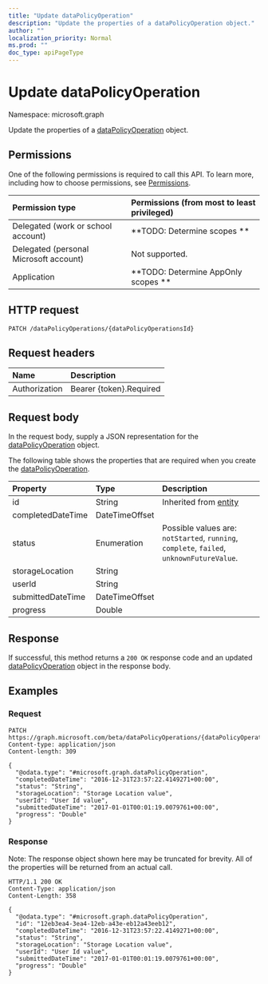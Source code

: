 ```yaml
---
title: "Update dataPolicyOperation"
description: "Update the properties of a dataPolicyOperation object."
author: ""
localization_priority: Normal
ms.prod: ""
doc_type: apiPageType
---
```


# Update dataPolicyOperation

Namespace: microsoft.graph

Update the properties of a [dataPolicyOperation](../resources/datapolicyoperation.md) object.

## Permissions
One of the following permissions is required to call this API. To learn more, including how to choose permissions, see [Permissions](/concepts/permissions-reference.md).

|Permission type|Permissions (from most to least privileged)|
|:---|:---|
|Delegated (work or school account)|**TODO: Determine scopes **|
|Delegated (personal Microsoft account)|Not supported.|
|Application|**TODO: Determine AppOnly scopes **|

## HTTP request
<!-- {
  "blockType": "ignored"
}
-->
``` http
PATCH /dataPolicyOperations/{dataPolicyOperationsId}
```

## Request headers
|Name|Description|
|:---|:---|
|Authorization|Bearer {token}.Required|

## Request body
In the request body, supply a JSON representation for the [dataPolicyOperation](../resources/datapolicyoperation.md) object.

The following table shows the properties that are required when you create the [dataPolicyOperation](../resources/datapolicyoperation.md).

|Property|Type|Description|
|:---|:---|:---|
|id|String| Inherited from [entity](../resources/entity.md)|
|completedDateTime|DateTimeOffset||
|status|Enumeration| Possible values are: `notStarted`, `running`, `complete`, `failed`, `unknownFutureValue`.|
|storageLocation|String||
|userId|String||
|submittedDateTime|DateTimeOffset||
|progress|Double||



## Response
If successful, this method returns a `200 OK` response code and an updated [dataPolicyOperation](../resources/datapolicyoperation.md) object in the response body.

## Examples

### Request
<!-- {
  "blockType": "request",
  "name": "update_datapolicyoperation"
}
-->
``` http
PATCH https://graph.microsoft.com/beta/dataPolicyOperations/{dataPolicyOperationsId}
Content-type: application/json
Content-length: 309

{
  "@odata.type": "#microsoft.graph.dataPolicyOperation",
  "completedDateTime": "2016-12-31T23:57:22.4149271+00:00",
  "status": "String",
  "storageLocation": "Storage Location value",
  "userId": "User Id value",
  "submittedDateTime": "2017-01-01T00:01:19.0079761+00:00",
  "progress": "Double"
}
```

### Response
Note: The response object shown here may be truncated for brevity. All of the properties will be returned from an actual call.
<!-- {
  "blockType": "response",
  "truncated": true
}
-->
``` http
HTTP/1.1 200 OK
Content-Type: application/json
Content-Length: 358

{
  "@odata.type": "#microsoft.graph.dataPolicyOperation",
  "id": "12eb3ea4-3ea4-12eb-a43e-eb12a43eeb12",
  "completedDateTime": "2016-12-31T23:57:22.4149271+00:00",
  "status": "String",
  "storageLocation": "Storage Location value",
  "userId": "User Id value",
  "submittedDateTime": "2017-01-01T00:01:19.0079761+00:00",
  "progress": "Double"
}
```

